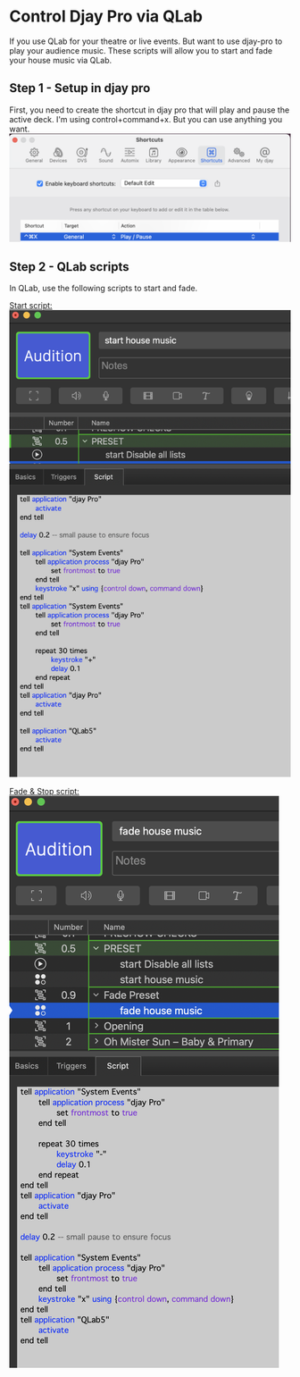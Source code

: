 # Control Djay Pro via QLab
If you use QLab for your theatre or live events. But want to use djay-pro to play your audience music. These scripts will allow you to start and fade your house music via QLab.

## Step 1 - Setup in djay pro

First, you need to create the shortcut in djay pro that will play and pause the active deck. I'm using control+command+x. But you can use anything you want.
![Screenshot showing the shortcut in djay pro](https://github.com/johnhart96/QLab-Djaypro-control/blob/cafe2cf7ae852f9dfb0c82d5acd1985a2788d857/Screenshot%202025-05-04%20at%2007.07.39.png)

## Step 2 - QLab scripts

In QLab, use the following scripts to start and fade.

[Start script:](djay-play.scpt)
![Start script](https://github.com/johnhart96/QLab-Djaypro-control/blob/239b98a8ff54891463cc6842ff924ba63630a4c7/Screenshot%202025-05-04%20at%2007.16.59.png)

[Fade & Stop script:](djay-fade.scpt)
![Fade script](https://github.com/johnhart96/QLab-Djaypro-control/blob/main/Screenshot%202025-05-04%20at%2007.17.16.png)
